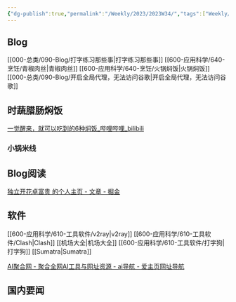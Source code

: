 ```yaml
---
{"dg-publish":true,"permalink":"/Weekly/2023/2023W34/","tags":["Weekly/2023/W34"],"noteIcon":""}
---
```


## Blog
[[000-总类/090-Blog/打字练习那些事\|打字练习那些事]]
[[600-应用科学/640-烹饪/青椒肉丝\|青椒肉丝]]
[[600-应用科学/640-烹饪/火锅焖饭\|火锅焖饭]]
[[000-总类/090-Blog/开启全局代理，无法访问谷歌\|开启全局代理，无法访问谷歌]]


## 时蔬腊肠焖饭
[一觉醒来，就可以吃到的6种焖饭_哔哩哔哩_bilibili](https://www.bilibili.com/video/BV1th411w7JF)

### 小锅米线

## Blog阅读
[独立开花卓富贵 的个人主页 - 文章 - 掘金](https://juejin.cn/user/1926000099460664/posts)


## 软件
[[600-应用科学/610-工具软件/v2ray\|v2ray]]
[[600-应用科学/610-工具软件/Clash\|Clash]]
[[机场大全\|机场大全]]
[[600-应用科学/610-工具软件/打字狗\|打字狗]]
[[Sumatra\|Sumatra]]


[AI聚合网 - 聚合全网AI工具与网址资源 - ai导航 - 爱主页网址导航](https://www.aijhw.com/#term-284)




## 国内要闻

